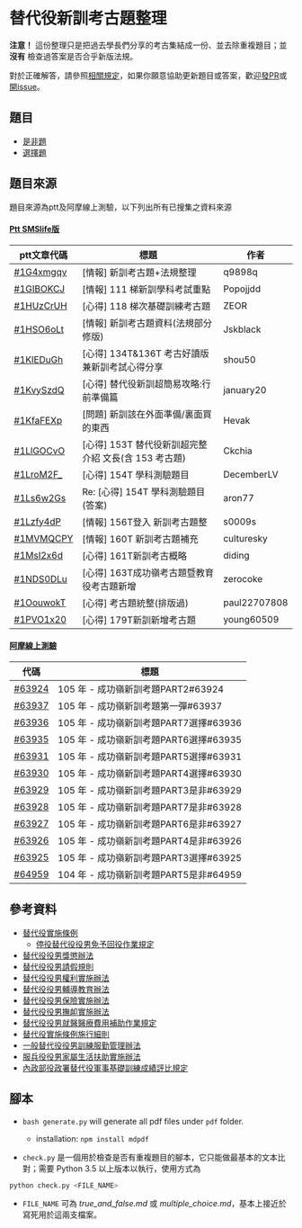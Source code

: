 # 替代役新訓考古題整理

**注意！** 這份整理只是把過去學長們分享的考古集結成一份、並去除重複題目；並 **沒有** 檢查過答案是否合乎新版法規。

對於正確解答，請參照[相關規定](#參考資料)，如果你願意協助更新題目或答案，歡迎[發PR](https://github.com/tzing/SMS-sample-question/pull/new/master)或[開issue](https://github.com/tzing/SMS-sample-question/issues)。


## 題目

- [是非題](./true_and_false.md)
- [選擇題](./multiple_choice.md)


## 題目來源

題目來源為ptt及阿摩線上測驗，以下列出所有已搜集之資料來源


#### [Ptt SMSlife版](https://www.ptt.cc/bbs/SMSlife/index.html)

| ptt文章代碼 | 標題 | 作者 |
|-----------|------|-----|
| [#1G4xmgqv](https://www.ptt.cc/bbs/SMSlife/M.1343470634.A.D39.html) | [情報] 新訓考古題+法規整理 | q9898q
| [#1GIBOKCJ](https://www.ptt.cc/bbs/SMSlife/M.1346942484.A.313.html) | [情報] 111 梯新訓學科考試重點 | Popojjdd
| [#1HUzCrUH](https://www.ptt.cc/bbs/SMSlife/M.1367069493.A.791.html) | [心得] 118 梯次基礎訓練考古題 | ZEOR
| [#1HSO6oLt](https://www.ptt.cc/bbs/SMSlife/M.1366393266.A.577.html) | [情報] 新訓考古題資料(法規部分修版) | Jskblack
| [#1KlEDuGh](https://www.ptt.cc/man/SMSlife/DF24/DB55/M.1421763270.A.6A6.html) | [心得] 134T&136T 考古好讀版兼新訓考試心得分享 | shou50
| [#1KvySzdQ](https://www.ptt.cc/bbs/SMSlife/M.1424475965.A.9DA.html) | [心得] 替代役新訓超簡易攻略:行前準備篇 | january20
| [#1KfaFEXp](https://www.ptt.cc/bbs/SMSlife/M.1420182478.A.873.html) | [問題] 新訓該在外面準備/裏面買的東西 | Hevak
| [#1LlGOCvO](https://www.ptt.cc/bbs/SMSlife/M.1438451212.A.E58.html) | [心得] 153T 替代役新訓超完整介紹 文長(含 153 考古題) | Ckchia
| [#1LroM2F_](https://www.ptt.cc/man/SMSlife/DF24/DB55/M.1440175950.A.07E.html) | [心得] 154T 學科測驗題目 | DecemberLV
| [#1Ls6w2Gs](https://www.ptt.cc/man/SMSlife/DF24/DB55/M.1440498848.A.A31.html) | Re: [心得] 154T 學科測驗題目(答案) | aron77
| [#1Lzfy4dP](https://www.ptt.cc/man/SMSlife/DF24/DB55/M.1442337922.A.FAF.html) | [情報] 156T登入 新訓考古題整 | s0009s
| [#1MVMQCPY](https://www.ptt.cc/man/SMSlife/DF24/DB55/M.1451405991.A.5DE.html) | [情報] 160T 新訓考古題補充 | culturesky
| [#1MsI2x6d](https://www.ptt.cc/man/SMSlife/DF24/DB55/M.1457281101.A.535.html) | [心得] 161T新訓考古概略 | diding
| [#1NDS0DLu](https://www.ptt.cc/man/SMSlife/DF24/DB55/M.1463163655.A.A2B.html) | [心得] 163T成功嶺考古題暨教育役考古題新增 | zerocoke
| [#1OouwokT](https://www.ptt.cc/bbs/SMSlife/M.1489735346.A.B9D.html) | [心得] 考古題統整(排版過) | paul22707808
| [#1PVO1x20](https://www.ptt.cc/bbs/SMSlife/M.1501397115.A.080.html) | [心得] 179T新訓新增考古題 | young60509


#### [阿摩線上測驗](https://yamol.tw/catdownload.php?catid=4471)

| 代碼 | 標題 |
|-----|------|
| [#63924](https://yamol.tw/exam.php?id=63924) | 105 年 - 成功嶺新訓考題PART2#63924
| [#63937](https://yamol.tw/exam.php?id=63937) | 105 年 - 成功嶺新訓考題第一彈#63937
| [#63936](https://yamol.tw/exam.php?id=63936) | 105 年 - 成功嶺新訓考題PART7選擇#63936
| [#63935](https://yamol.tw/exam.php?id=63935) | 105 年 - 成功嶺新訓考題PART6選擇#63935
| [#63931](https://yamol.tw/exam.php?id=63931) | 105 年 - 成功嶺新訓考題PART5選擇#63931
| [#63930](https://yamol.tw/exam.php?id=63930) | 105 年 - 成功嶺新訓考題PART4選擇#63930
| [#63929](https://yamol.tw/exam.php?id=63929) | 105 年 - 成功嶺新訓考題PART3是非#63929
| [#63928](https://yamol.tw/exam.php?id=63928) | 105 年 - 成功嶺新訓考題PART7是非#63928
| [#63927](https://yamol.tw/exam.php?id=63927) | 105 年 - 成功嶺新訓考題PART6是非#63927
| [#63926](https://yamol.tw/exam.php?id=63926) | 105 年 - 成功嶺新訓考題PART4是非#63926
| [#63925](https://yamol.tw/exam.php?id=63925) | 105 年 - 成功嶺新訓考題PART3選擇#63925
| [#64959](https://yamol.tw/exam.php?id=64959) | 104 年 - 成功嶺新訓考題PART5是非#64959



## 參考資料

- [替代役實施條例](https://law.moj.gov.tw/LawClass/LawAll.aspx?PCode=D0040017)
    - [停役替代役役男免予回役作業規定](http://glrs.moi.gov.tw/LawContent.aspx?id=FL019351)
- [替代役役男獎懲辦法](https://law.moj.gov.tw/LawClass/LawAll.aspx?PCode=D0040028)
- [替代役役男請假規則](https://law.moj.gov.tw/LawClass/LawAll.aspx?PCode=D0040021)
- [替代役役男權利實施辦法](https://law.moj.gov.tw/LawClass/LawAll.aspx?PCode=D0040024)
- [替代役役男輔導教育辦法](https://law.moj.gov.tw/LawClass/LawAll.aspx?PCode=D0040019)
- [替代役役男保險實施辦法](https://law.moj.gov.tw/LawClass/LawAll.aspx?PCode=D0040027)
- [替代役役男撫卹實施辦法](https://law.moj.gov.tw/LawClass/LawAll.aspx?PCode=D0040025)
- [替代役役男就醫醫療費用補助作業規定](http://www.rootlaw.com.tw/LawArticle.aspx?LawID=A040040051003300-1050629)
- [替代役實施條例施行細則](https://law.moj.gov.tw/LawClass/LawAll.aspx?PCode=D0040018)
- [一般替代役役男訓練服勤管理辦法](https://law.moj.gov.tw/LawClass/LawAll.aspx?PCode=D0040020)
- [服兵役役男家屬生活扶助實施辦法](https://law.moj.gov.tw/LawClass/LawAll.aspx?PCode=D0040032)
- [內政部役政署替代役軍事基礎訓練成績評比規定](http://www.rootlaw.com.tw/LawArticle.aspx?LawID=A040040051006300-1060303)

## 腳本

- `bash generate.py` will generate all pdf files under `pdf` folder.
   - installation: `npm install mdpdf`

- `check.py` 是一個用於檢查是否有重複題目的腳本，它只能做最基本的文本比對；需要 Python 3.5 以上版本以執行，使用方式為

```bash
python check.py <FILE_NAME>
```

- `FILE_NAME` 可為 *true_and_false.md* 或 *multiple_choice.md*，基本上接近於寫死用於這兩支檔案。
